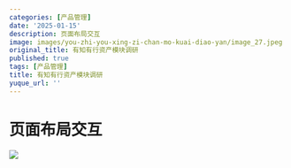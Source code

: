 ```yaml
---
categories: [产品管理]
date: '2025-01-15'
description: 页面布局交互
image: images/you-zhi-you-xing-zi-chan-mo-kuai-diao-yan/image_27.jpeg
original_title: 有知有行资产模块调研
published: true
tags: [产品管理]
title: 有知有行资产模块调研
yuque_url: ''
---
```


# 页面布局交互

![](/assets/images/you-zhi-you-xing-zi-chan-mo-kuai-diao-yan/image_27.jpeg)
